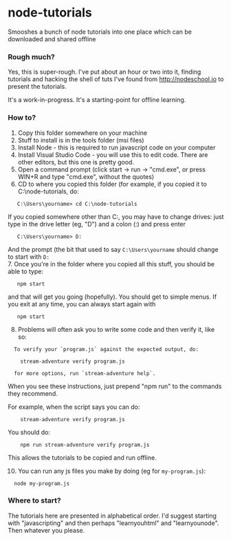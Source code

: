 # node-tutorials
Smooshes a bunch of node tutorials into one place which can be downloaded and shared offline

### Rough much?
Yes, this is super-rough. I've put about an hour or two into it, finding tutorials
and hacking the shell of tuts I've found from http://nodeschool.io to present the tutorials.

It's a work-in-progress. It's a starting-point for offline learning.

### How to?

1. Copy this folder somewhere on your machine
2. Stuff to install is in the tools folder (msi files)
3. Install Node - this is required to run javascript code on your computer
4. Install Visual Studio Code - you will use this to edit code. There are other editors, but this one is pretty good.
5. Open a command prompt (click start -> run -> "cmd.exe", or press WIN+R and type "cmd.exe", without the quotes)
6. CD to where you copied this folder (for example, if you copied it to C:\node-tutorials, do:
```   
   C:\Users\yourname> cd C:\node-tutorials
```   
   If you copied somewhere other than C:, you may have to change drives: just type in the drive
   letter (eg, "D") and a colon (:) and press enter
```   
   C:\Users\yourname> D:
```
  And the prompt (the bit that used to say `C:\Users\yourname` should change to start with `D:`   
7. Once you're in the folder where you copied all this stuff, you should be able to type:
```   
   npm start
```
   and that will get you going (hopefully). You should get to simple menus. If you exit at
   any time, you can always start again with
```   
   npm start
```

8. Problems will often ask you to write some code and then verify it, like so:
```
  To verify your `program.js` against the expected output, do:

    stream-adventure verify program.js

  for more options, run `stream-adventure help`.
```
  When you see these instructions, just prepend "npm run" to the commands they recommend.

  For example, when the script says you can do:
```    
    stream-adventure verify program.js
```
  You should do:
```
    npm run stream-adventure verify program.js
```

  This allows the tutorials to be copied and run offline.

10. You can run any js files you make by doing (eg for `my-program.js`):
```
  node my-program.js
```

### Where to start?
The tutorials here are presented in alphabetical order. I'd suggest starting with "javascripting"
and then perhaps "learnyouhtml" and "learnyounode". Then whatever you please.